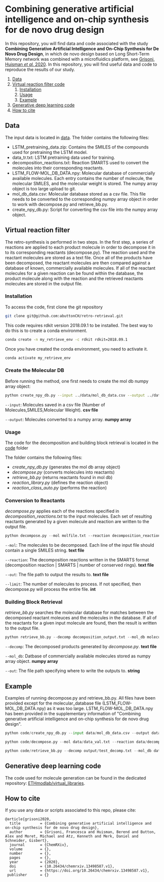 # Combining generative artificial intelligence and on-chip synthesis for de novo drug design

In this repository, you will find data and code associated with the study
**Combining Generative Artificial Intelligence and On-Chip Synthesis for De Novo Drug Design**, in which de novo design based on Long Short-Term Memory network was combined with a microfluidics platform, see [Grisoni, Huisman *et al.* 2020](https://chemrxiv.org/articles/preprint/Combining_Generative_Artificial_Intelligence_and_On-Chip_Synthesis_for_De_Novo_Drug_Design/13498587).
In this repository, you will find useful data and code to reproduce the results of our study.

1. [Data](#data)
3. [Virtual reaction filter code](#code)
    1. [Installation](#install)
    2. [Usage](#usage)
    3. [Example](#example)
4. [Generative deep learning code](#ai)
5. [How to cite](#cite)


## Data <a name="data"></a>

The input data is located in [data](/data). The folder contains the following files:

* LSTM_pretraining_data.zip: Contains the SMILES of the compounds used for pretraining the LSTM model.
* data_tr.txt: LSTM pretraining data used for training.
* decomposition_reactions.txt: Reaction SMARTS used to convert the molecules into their corresponding reactants.
* LSTM_FLOW-MOL_DB_DATA.npy: Molecular database of commercially available molecules. Each entry contains the number of molecule, the molecular SMILES, and the molecular weight is stored. The numpy array object is too large upload to git.
* mol_db_data.csv: Molecular database stored as a csv file. This file needs to be converted to the corresponding numpy array object in order to work with decompose.py and retrieve_bb.py.
* create_npy_db.py: Script for converting the csv file into the numpy array object. 

## Virtual reaction filter <a name="code"></a>

The retro-synthesis is performed in two steps. In the first step, a series of reactions are applied to each product molecule in order to decompose it in to its corresponding reactants (decompose.py). The reaction used and the reactant molecules are stored as a text file. Once all of the products have been decomposed, the reactant molecules are then compared against a database of known, commercially available molecules. If all of the reactant molecules for a given reaction can be found within the database, the product molecule along with the reaction and the retrieved reactants molecules are stored in the output file.

### Installation <a name="install"></a>

To access the code, first clone the git repository

```bash
git clone git@github.com:abuttonCH/retro-retrieval.git
```

This code requires rdkit version 2018.09.1 to be installed. The best way to do this is to create a conda environment. 
```bash
conda create -n my_retrieve_env -c rdkit rdkit=2018.09.1
```
Once you have created the conda environment, you need to activate it.

```bash
conda activate my_retrieve_env
```
### Create the Molecular DB
Before running the method, one first needs to create the mol db numpy array object:
```bash
python create_npy_db.py --input ../data/mol_db_data.csv --output ../data/LSTM_FLOW-MOL_DB_DATA.npy
```
```--input```: Molecules saved in a csv file (Number of Molecules,SMILES,Molecular Weight). **csv file**

```--output```: Molecules converted to a numpy array. **numpy array**

### Usage <a name="usage"></a>
The code for the decomposition and building block retrieval is located in the [code](/code) folder

The folder contains the following files:
* *create_npy_db.py* (generates the mol db array object)
* *decompose.py* (converts molecules into reactants)
* *retrieve_bb.py* (returns reactants found in mol db)
* *reaction_library.py* (defines the reaction object)
*  *reaction_class_auto.py* (performs the reaction)

### Conversion to Reactants
*decompose.py* applies each of the reactions specified in *decomposition_reactions.txt* to the input molecules. Each set of resulting reactants generated by a given molecule and reaction are written to the output file. 

```python
python decompose.py --mol molfile.txt --reaction decomposition_reactions.txt --out decomposition_output.txt --limit molecule_limit

```

```--mol```: The molecules to be decomposed. Each line of the input file should contain a single SMILES string. **text file**

```--reaction```: The decomposition reactions written in the SMARTS format (decomposition reaction | SMARTS | number of conserved  rings). **text file**

```--out```: The file path to output the results to. **text file**

```--limit```: The number of molecules to process. If not specified, then decompose.py will process the entire file. **int**


### Building Block Retrieval 
*retrieve_bb.py* searches the molecular database for matches between the decomposed reactant moleuces and the molecules in the database. If all of the reactants for a given input molecule are found, then the result is written to the output file. 

```python
python retrieve_bb.py --decomp decomposition_output.txt --mol_db molecular_database.npy --out retrieve_output.txt

```

```--decomp```: The decomposed products generated by *decompose.py*. **text file**

```--mol_db```: Datbase of commercially available molecules stored as numpy array object. **numpy array** 

```--out```: The file path specifying where to write the outputs to. **string**

## Example <a name="example"></a>
Examples of running decompose.py and retrieve_bb.py. All files have been provided except for the molecular_database file (LSTM_FLOW-MOL_DB_DATA.npy) as it was too large. LSTM_FLOW-MOL_DB_DATA.npy has been provided in the supplementary information of "Combining generative artificial intelligence and on-chip synthesis for de novo drug design".

```python
python code/create_npy_db.py --input data/mol_db_data.csv --output data/LSTM_FLOW-MOL_DB_DATA.npy
```

```python
python code/decompose.py --mol data/data_val.txt --reaction data/decomposition_reactions.txt --out output/test_decomp.txt --limit 100
```

```python
python code/retrieve_bb.py --decomp output/test_decomp.txt --mol_db data/LSTM_FLOW-MOL_DB_DATA.npy --out output/test_retrieve.txt
```
## Generative deep learning code <a name="ai"></a>

The code used for molecule generation can be found in the dedicated repository: [ETHmodlab/virtual_libraries](https://github.com/ETHmodlab/virtual_libraries).

## How to cite <a name="cite"></a>

If you use any data or scripts associated to this repo, please cite:

```
@article{grisoni2020,
  title         = {Combining generative artificial intelligence and on-chip synthesis for de novo drug design},
  author        = {Grisoni, Francesca and Huisman, Berend and Button, Alex and Moret, Michael and Atz, Kenneth and Merk, Daniel and Schneider, Gisbert},
  journal       = {ChemRXiv},
  volume        = {},
  number        = {},
  pages         = {}, 
  year          = {2020},
  doi           = {10.26434/chemrxiv.13498587.v1},
  url           = {https://doi.org/10.26434/chemrxiv.13498587.v1},
 publisher      = {}
```
